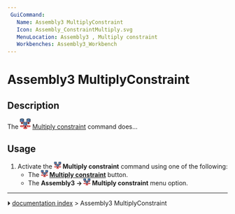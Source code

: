 ```yaml
---
 GuiCommand:
   Name: Assembly3 MultiplyConstraint
   Icon: Assembly_ConstraintMultiply.svg‎‎
   MenuLocation: Assembly3 , Multiply constraint
   Workbenches: Assembly3_Workbench
---
```


# Assembly3 MultiplyConstraint

## Description

The <img alt="" src=images/Assembly_ConstraintMultiply.svg  style="width:24px;"> [Multiply constraint](Assembly3_MultiplyConstraint.md) command does\...

## Usage

1.  Activate the <img alt="" src=images/Assembly_ConstraintMultiply.svg  style="width:16px;"> **Multiply constraint** command using one of the following:
    -   The **<img src="images/Assembly_ConstraintMultiply.svg" width=16px> [Multiply constraint](Assembly3_MultiplyConstraint.md)** button.
    -   The **Assembly3 → <img src="images/Assembly_ConstraintMultiply.svg" width=16px> Multiply constraint** menu option.



---
⏵ [documentation index](../README.md) > Assembly3 MultiplyConstraint
